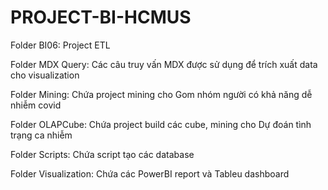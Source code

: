# PROJECT-BI-HCMUS

Folder BI06: Project ETL

Folder MDX Query: Các câu truy vấn MDX được sử dụng để trích xuất data cho visualization

Folder Mining: Chứa project mining cho Gom nhóm người có khả năng dễ nhiễm covid 

Folder OLAPCube: Chứa project build các cube, mining cho Dự đoán tình trạng ca nhiễm

Folder Scripts: Chứa script tạo các database

Folder Visualization: Chứa các PowerBI report và Tableu dashboard
